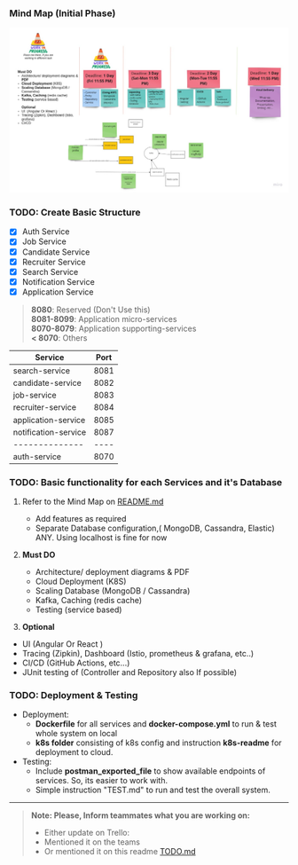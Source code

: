 
### Mind Map (Initial Phase)
![Mind Map](docs/SWA2MindMap.jpg)

### TODO: Create Basic Structure

- [X] Auth Service
- [X] Job Service
- [X] Candidate Service
- [X] Recruiter Service
- [X] Search Service
- [X] Notification Service
- [X] Application Service

> __8080__: Reserved (Don't Use this)    
> __8081-8099__: Application micro-services    
> __8070-8079__: Application supporting-services  
> __< 8070__: Others  
  
| Service              | Port |
|----------------------|------|
| search-service       | 8081 |
| candidate-service    | 8082 |
| job-service          | 8083 |
| recruiter-service    | 8084 |
| application-service  | 8085 |
| notification-service | 8087 | 
| --------------       | ---- |
| auth-service         | 8070 |


### TODO: Basic functionality for each Services and it's Database

1. Refer to the  Mind Map on [README.md](./README.md)
   - Add features as required
   - Separate Database configuration,( MongoDB, Cassandra, Elastic) ANY. Using localhost is fine for now
2. __Must DO__
   - Architecture/ deployment diagrams & PDF
   - Cloud Deployment (K8S)
   - Scaling Database (MongoDB / Cassandra)
   - Kafka, Caching (redis cache)
   - Testing (service based)

3. __Optional__
- UI  (Angular Or React )
- Tracing (Zipkin), Dashboard (Istio, prometheus & grafana, etc..)
- CI/CD (GitHub Actions, etc...)
- JUnit testing of (Controller and Repository also If possible)


### TODO: Deployment & Testing
- Deployment:
  - __Dockerfile__ for all services and __docker-compose.yml__ to run & test whole system on local
  - __k8s folder__ consisting of k8s config and instruction __k8s-readme__  for deployment to cloud.
- Testing:
  - Include __postman_exported_file__ to show available endpoints of services. So, its easier to work with.
  - Simple instruction "TEST.md" to run and test the overall system.

---  

> __Note: Please, Inform teammates what you are working on:__
> - Either update on Trello: []()
> - Mentioned it on the teams
> - Or mentioned it on this readme [TODO.md](./TODO.md)
